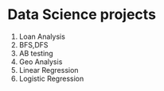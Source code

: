 # Data Science projects

1. Loan Analysis
2. BFS,DFS
3. AB testing
4. Geo Analysis
5. Linear Regression
6. Logistic Regression

